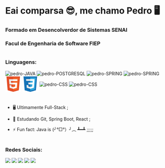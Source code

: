 # Eai comparsa 😎, me chamo Pedro 🖥
### Formado em Desencolverdor de Sistemas SENAI
### Facul de Engenharia de Software FIEP
#
### Linguagens:
<div>
  <img align="center" alt="pedro-JAVA" height="50" width="50" src="https://cdn.jsdelivr.net/gh/devicons/devicon/icons/java/java-original.svg" />
  <img align="center" alt="pedro-POSTGRESQL" height="50" width="50" src="https://cdn.jsdelivr.net/gh/devicons/devicon/icons/postgresql/postgresql-original.svg" />
  <img align="center" alt="pedro-SPRING" height="50" width="50" src="https://cdn.jsdelivr.net/gh/devicons/devicon/icons/spring/spring-original.svg" />
  <img align="center" alt="pedro-SPRING" height="50" width="50" src="https://cdn.jsdelivr.net/gh/devicons/devicon/icons/python/python-original.svg" />
  <img align="center" alt="pedro-HTML" height="50" width="50" src="https://raw.githubusercontent.com/devicons/devicon/master/icons/html5/html5-original.svg">
  <img align="center" alt="pedro-CSS" height="50" width="50" src="https://raw.githubusercontent.com/devicons/devicon/master/icons/css3/css3-original.svg">
  <img align="center" alt="pedro-CSS" height="50" width="50" src="https://cdn.jsdelivr.net/gh/devicons/devicon/icons/javascript/javascript-original.svg" />
  <img align="center" alt="pedro-CSS" height="50" width="50" src="https://cdn.jsdelivr.net/gh/devicons/devicon/icons/bootstrap/bootstrap-original.svg" />
</div>

#
- 🖥 Ultimamente Full-Stack ;

- 🌱 Estudando Git, Spring Boot, React ;

- ⚡ Fun fact: Java is (╯°□°）╯︵ ┻━┻ ;;;;;
#
### Redes Sociais:

<div> 
  <a href="https://www.instagram.com/pedro.berts/" target="_blank"><img src="https://img.shields.io/badge/-Instagram-%23E4405F?style=for-the-badge&logo=instagram&logoColor=white" target="_blank"></a>
 	<a href="https://www.twitch.tv/p3trws_27" target="_blank"><img src="https://img.shields.io/badge/Twitch-9146FF?style=for-the-badge&logo=twitch&logoColor=white" target="_blank"></a>
 <a href="https://discord.gg/wagxzStdcR" target="_blank"><img src="https://img.shields.io/badge/Discord-7289DA?style=for-the-badge&logo=discord&logoColor=white" target="_blank"></a> 
  <a href = "mailto:contatorafaballerini@gmail.com"><img src="https://img.shields.io/badge/-Gmail-%23333?style=for-the-badge&logo=gmail&logoColor=white" target="_blank"></a>
  <a href="https://www.linkedin.com/in/rafaella-ballerini-45875016a" target="_blank"><img src="https://img.shields.io/badge/-LinkedIn-%230077B5?style=for-the-badge&logo=linkedin&logoColor=white" target="_blank"></a> 
  
</div>
